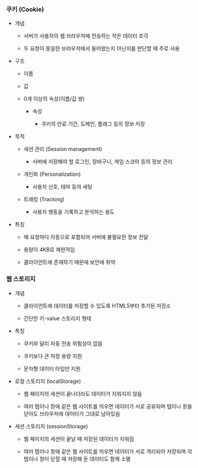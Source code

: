 ### 쿠키 (Cookie)

- 개념
  
  - 서버가 사용자의 웹 브라우저에 전송하는 작은 데이터 조각
  
  - 두 요청이 동일한 브라우저에서 들어왔는지 아닌지를 판단할 때 주로 사용

- 구조
  
  - 이름
  
  - 값
  
  - 0개 이상의 속성(이름/값 쌍)
    
    - 속성
      
      - 쿠키의 만료 기간, 도메인, 플래그 등의 정보 저장

- 목적
  
  - 세션 관리 (Session management)
    
    - 서버에 저장해야 할 로그인, 장바구니, 게임 스코어 등의 정보 관리
  
  - 개인화 (Personalization)
    
    - 사용자 선호, 테마 등의 세팅
  
  - 트래킹 (Tracking)
    
    - 사용자 행동을 기록하고 분석하는 용도

- 특징
  
  - 매 요청마다 자동으로 포함되어 서버에 불필요한 정보 전달
  
  - 용량이 4KB로 제한적임
  
  - 클라이언트에 존재하기 때문에 보안에 취약

### 웹 스토리지

- 개념
  
  - 클라이언트에 데이터를 저장할 수 있도록 HTML5부터 추가된 저장소
  
  - 간단한 키-value 스토리지 형태

- 특징
  
  - 쿠키와 달리 자동 전송 위험성이 없음
  
  - 쿠키보다 큰 저장 용량 지원
  
  - 문자형 데이터 타입만 지원

- 로컬 스토리지 (localStorage)
  
  - 웹 페이지의 세션이 끝나더라도 데이터가 지워지지 않음
  
  - 여러 탭이나 창에 같은 웹 사이트를 띄우면 데이터가 서로 공유되며 탭이나 창을 닫아도 브라우저에 데이터가 그대로 남아있음

- 세션 스토리지 (sessionStorage)
  
  - 웹 페이지의 세션이 끝날 때 저장된 데이터가 지워짐
  
  - 여러 탭이나 창에 같은 웹 사이트를 띄우면 데이터가 서로 격리되어 저장되며 각 탭이나 창이 닫힐 때 저장해 둔 데이터도 함께 소멸